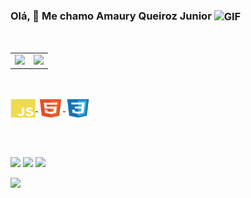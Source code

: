 ### Olá, 👋 Me chamo Amaury Queiroz Junior <img align="center" alt="GIF" src="https://octocat-generator-assets.githubusercontent.com/my-octocat-1616643553808.png" width="100px"/><a href="https://github.com/atqjunior">
  
<br>
<table align="center">
      <tr>
          <td>
<img height="170em" src="https://github-readme-stats.vercel.app/api?username=atqjunior&show_icons=true&include_all_commits=true&theme=slateorange&icon_color=#268bd2&title_color=#268bd2&custom_title=Amaury Junior GitHub Stats"/>
          </td>
          <td>
<img height="180em" src="https://github-readme-stats.vercel.app/api/top-langs/?username=atqjunior&layout=default&theme=slateorange&icon_color=#268bd2&title_color=#268bd2&custom_title=Most Used Languages"/>
          </td>
      </tr>
</table>

<div>
<br>
<div style="display: inline_block"><br>
  <img align="center" alt="atqjunior-Js" height="30" width="40" src="https://raw.githubusercontent.com/devicons/devicon/master/icons/javascript/javascript-plain.svg">
  <img align="center" alt="atqjunior-HTML" height="30" width="40" src="https://raw.githubusercontent.com/devicons/devicon/master/icons/html5/html5-original.svg">
  <img align="center" alt="atqjunior-CSS" height="30" width="40" src="https://raw.githubusercontent.com/devicons/devicon/master/icons/css3/css3-original.svg">
</div>

  <br>
  
  ##

  <br>

  <div>
  	<a href = "mailto: amaury.tqj@gmail.com"><img src="https://img.shields.io/badge/-Gmail-%23EA4335?style=for-the-badge&logo=gmail&logoColor=white" target="_blank"></a>
    <a href="https://www.linkedin.com/in/atqjunior" target="_blank"><img src="https://img.shields.io/badge/-LinkedIn-%230077B5?style=for-the-badge&logo=linkedin&logoColor=white" target="_blank"></a>
    <a href="https://instagram.com/atqjunior" target="_blank"><img src="https://img.shields.io/badge/-Instagram-%23E4405F?style=for-the-badge&logo=instagram&logoColor=white" target="_blank"></a>
</div>

<p><img src="https://komarev.com/ghpvc/?username=atqjunior&label=PROFILE+VIEWS"/></p>

<!--
**atqjunior/atqjunior** is a ✨ _special_ ✨ repository because its `README.md` (this file) appears on your GitHub profile.

Here are some ideas to get you started:

- 🔭 I’m currently working on ...
- 🌱 I’m currently learning ...
- 👯 I’m looking to collaborate on ...
- 🤔 I’m looking for help with ...
- 💬 Ask me about ...
- 📫 How to reach me: ...
- 😄 Pronouns: ...
- ⚡ Fun fact: ...
-->
